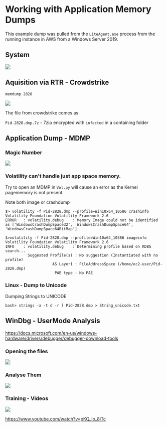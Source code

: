 # Working with Application Memory Dumps



This example dump was pulled from the `LiteAgent.exe` process from the running instance in AWS from a Windows Server 2019. 

## System

![](https://i.imgur.com/gRhhO2x.png)


## Aquisition via RTR - Crowdstrike 

`memdump 2828`

![](https://i.imgur.com/tpGsT3V.png)

The file from crowdstrike comes as

`Pid-2828.dmp.7z` - 7zip encrypted with `infected` in a containing folder




## Application Dump - MDMP 

### Magic Number

![](https://i.imgur.com/E2I0I0Q.png)

### Volatility can't handle just app space memory.

Try to open an MDMP in `Vol.py` will cause an error as the Kernel pagememory is not present.

Note both image or crashdump 

```shell
$> volatility -f Pid-2828.dmp --profile=Win10x64_10586 crashinfo
Volatility Foundation Volatility Framework 2.6
ERROR   : volatility.debug    : Memory Image could not be identified as ['WindowsCrashDumpSpace32', 'WindowsCrashDumpSpace64', 'WindowsCrashDumpSpace64BitMap']
```

```shell=
$>volatility -f Pid-2828.dmp --profile=Win10x64_10586 imageinfo
Volatility Foundation Volatility Framework 2.6
INFO    : volatility.debug    : Determining profile based on KDBG search...
          Suggested Profile(s) : No suggestion (Instantiated with no profile)
                     AS Layer1 : FileAddressSpace (/home/ec2-user/Pid-2828.dmp)
                      PAE type : No PAE

```

### Linux - Dump to Unicode

Dumping Strings to UNICODE

```shell=
bash> strings -a -t d -r l Pid-2828.dmp > String_unicode.txt
```

## WinDbg - UserMode Analysis

https://docs.microsoft.com/en-us/windows-hardware/drivers/debugger/debugger-download-tools

### Opening the files

![](https://i.imgur.com/NNDanKC.png)


### Analyse Them

![](https://i.imgur.com/VOg6IsW.png)


### Training - Videos 


![](https://i.imgur.com/cc0110o.png)

https://www.youtube.com/watch?v=pKQ_Io_8lTc